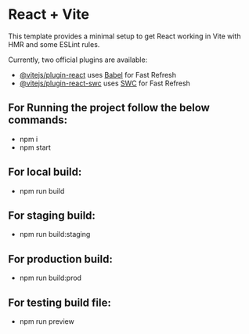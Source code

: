 # React + Vite

This template provides a minimal setup to get React working in Vite with HMR and some ESLint rules.

Currently, two official plugins are available:

- [@vitejs/plugin-react](https://github.com/vitejs/vite-plugin-react/blob/main/packages/plugin-react/README.md) uses [Babel](https://babeljs.io/) for Fast Refresh
- [@vitejs/plugin-react-swc](https://github.com/vitejs/vite-plugin-react-swc) uses [SWC](https://swc.rs/) for Fast Refresh

## For Running the project follow the below commands:
- npm i
- npm start

## For local build:
- npm run build

## For staging build:
- npm run build:staging

## For production build:
- npm run build:prod

## For testing build file:
- npm run preview